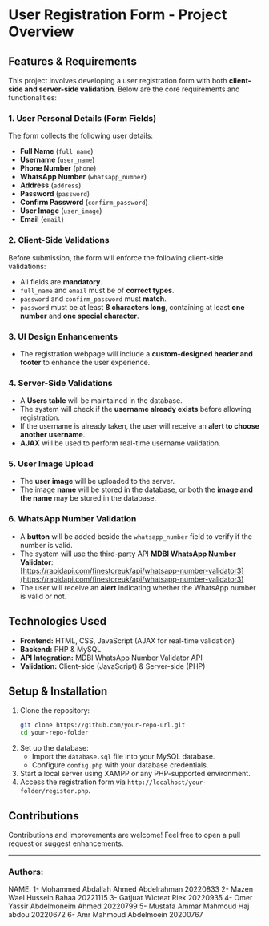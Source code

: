 # User Registration Form - Project Overview

## Features & Requirements

This project involves developing a user registration form with both **client-side and server-side validation**. Below are the core requirements and functionalities:

### **1. User Personal Details (Form Fields)**

The form collects the following user details:

- **Full Name** (`full_name`)
- **Username** (`user_name`)
- **Phone Number** (`phone`)
- **WhatsApp Number** (`whatsapp_number`)
- **Address** (`address`)
- **Password** (`password`)
- **Confirm Password** (`confirm_password`)
- **User Image** (`user_image`)
- **Email** (`email`)

### **2. Client-Side Validations**

Before submission, the form will enforce the following client-side validations:

- All fields are **mandatory**.
- `full_name` and `email` must be of **correct types**.
- `password` and `confirm_password` must **match**.
- `password` must be at least **8 characters long**, containing at least **one number** and **one special character**.

### **3. UI Design Enhancements**

- The registration webpage will include a **custom-designed header and footer** to enhance the user experience.

### **4. Server-Side Validations**

- A **Users table** will be maintained in the database.
- The system will check if the **username already exists** before allowing registration.
- If the username is already taken, the user will receive an **alert to choose another username**.
- **AJAX** will be used to perform real-time username validation.

### **5. User Image Upload**

- The **user image** will be uploaded to the server.
- The image **name** will be stored in the database, or both the **image and the name** may be stored in the database.

### **6. WhatsApp Number Validation**

- A **button** will be added beside the `whatsapp_number` field to verify if the number is valid.
- The system will use the third-party API **MDBI WhatsApp Number Validator**:  
  [https://rapidapi.com/finestoreuk/api/whatsapp-number-validator3](https://rapidapi.com/finestoreuk/api/whatsapp-number-validator3)
- The user will receive an **alert** indicating whether the WhatsApp number is valid or not.

## Technologies Used

- **Frontend:** HTML, CSS, JavaScript (AJAX for real-time validation)
- **Backend:** PHP & MySQL
- **API Integration:** MDBI WhatsApp Number Validator API
- **Validation:** Client-side (JavaScript) & Server-side (PHP)

## Setup & Installation

1. Clone the repository:
   ```bash
   git clone https://github.com/your-repo-url.git
   cd your-repo-folder
   ```
2. Set up the database:
   - Import the `database.sql` file into your MySQL database.
   - Configure `config.php` with your database credentials.
3. Start a local server using XAMPP or any PHP-supported environment.
4. Access the registration form via `http://localhost/your-folder/register.php`.

## Contributions

Contributions and improvements are welcome! Feel free to open a pull request or suggest enhancements.

---

### **Authors:**

NAME:
1- Mohammed Abdallah Ahmed Abdelrahman 20220833
2- Mazen Wael Hussein Bahaa 20221115
3- Gatjuat Wicteat Riek 20220935
4- Omer Yassir Abdelmoneim Ahmed 20220799
5- Mustafa Ammar Mahmoud Haj abdou 20220672
6- Amr Mahmoud Abdelmoein 20200767
